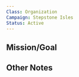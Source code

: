 ```yaml
---
Class: Organization
Campaign: Stepstone Isles
Status: Active
---
```

## Mission/Goal


## Other Notes
